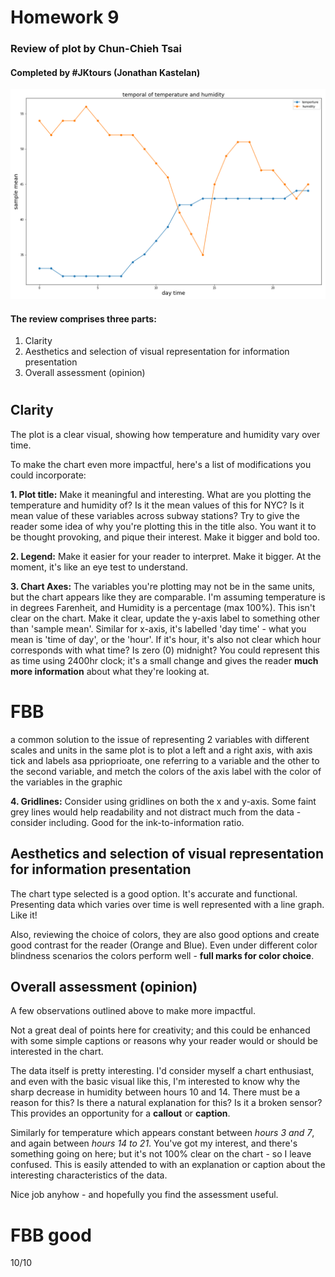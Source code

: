 
 # Homework 9
 
 ### Review of plot by Chun-Chieh Tsai
 
 #### Completed by #JKtours (Jonathan Kastelan)

![alt text](https://github.com/jkastelan/PUI2017_jlk635/blob/master/HW9_jlk635/Chart_cct367.jpeg "Chart by Chun-Chieh Tsai")



#### The review comprises three parts:
   1. Clarity
   2. Aesthetics and selection of visual representation for information presentation
   3. Overall assessment (opinion)

#  
  
## Clarity

The plot is a clear visual, showing how temperature and humidity vary over time.

To make the chart even more impactful, here's a list of modifications you could incorporate:

**1. Plot title:** Make it meaningful and interesting. What are you plotting the temperature and humidity of? Is it the mean values of this for NYC? Is it mean value of these variables across subway stations? Try to give the reader some idea of why you're plotting this in the title also. You want it to be thought provoking, and pique their interest. Make it bigger and bold too.

**2. Legend:** Make it easier for your reader to interpret. Make it bigger. At the moment, it's like an eye test to understand.

**3. Chart Axes:** The variables you're plotting may not be in the same units, but the chart appears like they are comparable. I'm assuming temperature is in degrees Farenheit, and Humidity is a percentage (max 100%). This isn't clear on the chart. Make it clear, update the y-axis label to something other than 'sample mean'. Similar for x-axis, it's labelled 'day time' - what you mean is 'time of day', or the 'hour'. If it's hour, it's also not clear which hour corresponds with what time? Is zero (0) midnight? You could represent this as time using 2400hr clock; it's a small change and gives the reader **much more information** about what they're looking at.

# FBB 
a common solution to the issue of representing 2 variables with different scales and units in the same plot is to plot a left and a right axis, with axis tick and labels asa pprioprioate, one referring to a variable and the other to the second variable, and metch the colors of the axis label with the color of the variables in the graphic

**4. Gridlines:** Consider using gridlines on both the x and y-axis. Some faint grey lines would help readability and not distract much from the data - consider including. Good for the ink-to-information ratio.


## Aesthetics and selection of visual representation for information presentation

The chart type selected is a good option. It's accurate and functional. Presenting data which varies over time is well represented with a line graph. Like it!

Also, reviewing the choice of colors, they are also good options and create good contrast for the reader (Orange and Blue). Even under different color blindness scenarios the colors perform well - **full marks for color choice**.


## Overall assessment (opinion)

A few observations outlined above to make more impactful. 

Not a great deal of points here for creativity; and this could be enhanced with some simple captions or reasons why your reader would or should be interested in the chart.

The data itself is pretty interesting. I'd consider myself a chart enthusiast, and even with the basic visual like this, I'm interested to know why the sharp decrease in humidity between hours 10 and 14. There must be a reason for this? Is there a natural explanation for this? Is it a broken sensor? This provides an opportunity for a **callout** or **caption**. 

Similarly for temperature which appears constant between *hours 3 and 7*, and again between *hours 14 to 21*. You've got my interest, and there's something going on here; but it's not 100% clear on the chart - so I leave confused. This is easily attended to with an explanation or caption about the interesting characteristics of the data.

Nice job anyhow - and hopefully you find the assessment useful.



# FBB good

10/10
